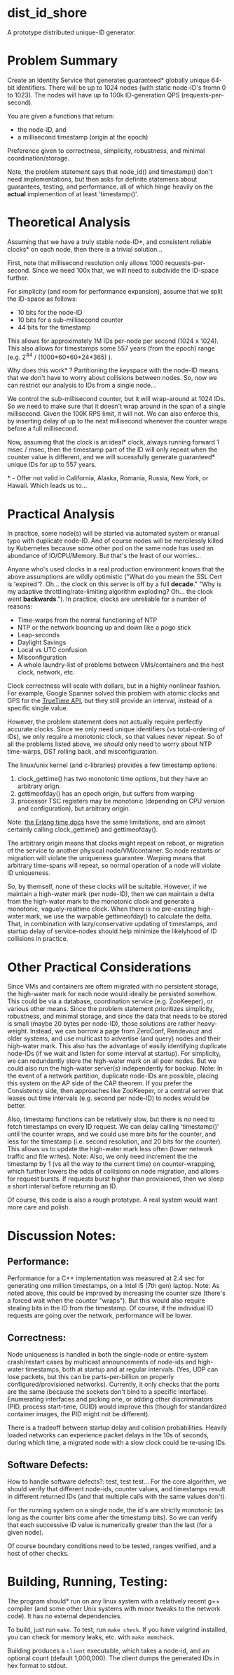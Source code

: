 # dist_id_shore
A prototype distributed unique-ID generator.

Problem Summary
===============

Create an Identity Service that generates guaranteed\* globally unique 64-bit identifiers.
There will be up to 1024 nodes (with static node-ID's fromn 0 to 1023).
The nodes will have up to 100k ID-generation QPS (requests-per-second).

You are given a functions that return:
   * the node-ID, and
   * a millisecond timestamp (origin at the epoch)

Preference given to correctness, simplicity, robustness, and minimal coordination/storage.

Note, the problem statement says that node\_id() and timestamp() don't need implementations, 
but then asks for definite statemens about guarantees, testing, and performance. all of which 
hinge heavily on the **actual** implemention of at least 'timestamp()'.


Theoretical Analysis
====================

Assuming that we have a truly stable node-ID\*, and consistent reliable clocks\* on each node,
then there is a trivial solution...

First, note that millisecond resolution only allows 1000 requests-per-second.
Since we need 100x that, we will need to subdivide the ID-space further.

For simplicity (and room for performance expansion), assume that we split the ID-space as follows:

   * 10 bits for the node-ID
   * 10 bits for a sub-millisecond counter
   * 44 bits for the timestamp

This allows for approximately 1M IDs per-node per second (1024 x 1024).
This also allows for timestamps some 557 years (from the epoch) range (e.g. 2<sup>44</sup> / (1000\*60\*60\*24\*365) ).

Why does this work\* ?
Partitioning the keyspace with the node-ID means that we don't have to worry about collisions between nodes.
So, now we can restrict our analysis to IDs from a single node...

We control the sub-millisecond counter, but it will wrap-around at 1024 IDs. So we need to make sure that 
it doesn't wrap around in the span of a single millisecond. Given the 100K RPS limit, it will not.
We can also enforce this, by inserting delay of up to the next millisecond whenever the counter wraps before a full millisecond.

Now, assuming that the clock is an ideal\* clock, always running forward 1 msec / msec, then the timestamp 
part of the ID will only repeat when the counter value is different, and we will sucessfully generate 
guaranteed\* unique IDs for up to 557 years.

\* - Offer not valid in California, Alaska, Romania, Russia, New York, or Hawaii.
Which leads us to...


Practical Analysis
==================

In practice, some node(s) will be started via automated system or manual typo with duplicate node-ID.
And of course nodes will be mercilessly killed by Kubernetes because some other pod on the same node 
has used an abundance of IO/CPU/Memory. But that's the least of our worries...

Anyone who's used clocks in a real production environment knows that the above assumptions are wildly optimistic 
("What do you mean the SSL Cert is 'expired'?. Oh... the clock on this server is off by a full **decade**."
 "Why is my adaptive throttling/rate-limiting algorithm exploding? Oh... the clock went **backwards**.").
In practice, clocks are unreliable for a number of reasons:
   * Time-warps from the normal functioning of NTP
   * NTP or the network bouncing up and down like a pogo stick
   * Leap-seconds
   * Daylight Savings
   * Local vs UTC confusion
   * Misconfiguration
   * A whole laundry-list of problems between VMs/containers and the host clock, network, etc.

Clock correctness will scale with dollars, but in a highly nonlinear fashion. 
For example, Google Spanner solved this problem with atomic clocks and GPS for the 
[TrueTime API](https://static.googleusercontent.com/media/research.google.com/en//pubs/archive/45855.pdf),
but they still provide an interval, instead of a specific single value.

However, the problem statement does not actually require perfectly accurate clocks. Since we only need 
unique identifiers (vs total-ordering of IDs), we only require a monotonic clock, so that values never repeat. 
So of all the problems listed above, we *should* only need to worry about NTP time-warps, DST rolling back, 
and misconfiguration.

The linux/unix kernel (and c-libraries) provides a few timestamp options:
   1) clock\_gettime() has two monotonic time options, but they have an arbitrary orign.
   2) gettimeofday() has an epoch origin, but suffers from warping
   3) processor TSC registers may be monotonic (depending on CPU version and configuration), but arbitrary origin.

Note: [the Erlang time docs](https://erlang.org/doc/apps/erts/time_correction.html) have the same limitations,
and are almost certainly calling clock\_gettime() and gettimeofday().

The arbitrary origin means that clocks might repeat on reboot, or migration of the service to another 
physical node/VM/container. So node restarts or migration will violate the uniqueness guarantee.
Warping means that arbitrary time-spans will repeat, so normal operation of a node will violate ID uniqueness.

So, by themself, none of these clocks will be suitable. However, if we maintain a high-water mark (per node-ID),
then we can maintain a delta from the high-water mark to the monotonic clock and generate a monotonic, 
vaguely-realtime clock. When there is no pre-existing high-water mark, we use the warpable gettimeofday() 
to calculate the delta. That, in combination with lazy/conservative updating of timestamps, and startup delay 
of service-nodes should help minimize the likelyhood of ID collisions in practice.


Other Practical Considerations
==============================

Since VMs and containers are oftem migrated with no persistent storage, the high-water mark for each node 
would ideally be persisted somehow. This could be via a database, coordination service (e.g. ZooKeeper),
or various other means.
Since the problem statement prioritizes simplicity, robustness, and minimal storage, and since the data
that needs to be stored is small (maybe 20 bytes per node-ID), those solutions are rather heavy-weight.
Instead, we can borrow a page from ZeroConf, Rendevouz and older systems, and use multicast to advertise 
(and query) nodes and their high-water mark. This also has the advantage of easily identifying duplicate
node-IDs (if we wait and listen for some interval at startup). 
For simplicity, we can redundantly store the high-water mark on all peer nodes. But we could also 
run the high-water server(s) independently for backup.
Note: In the event of a network partition, duplicate node-IDs are possible, placing this system on 
the AP side of the CAP theorem. If you prefer the Consistency side, then approaches like ZooKeeper,
or a central server that leases out time intervals (e.g. second per node-ID) to nodes would be better.

Also, timestamp functions can be relatively slow, but there is no need to fetch timestamps on every 
ID request. We can delay calling 'timestamp()' until the counter wraps, and we could use more bits 
for the counter, and less for the timestamp (i.e. second resolution, and 20 bits for the counter).
This allows us to update the high-water mark less often (lower network traffic and file writes).
Note: Also, we only need increment the the timestamp by 1 (vs all the way to the current time) on 
counter-wrapping, which further lowers the odds of collisions on node migration, and allows for 
request bursts. 
If requests burst higher than provisioned, then we sleep a short interval before returning an ID.

Of course, this code is also a rough prototype. A real system would want more care and polish.

Discussion Notes:
=================

Performance:
------------
Performance for a C++ implementation was measured at 2.4 sec for generating one million timestamps,
on a Intel i5 (7th gen) laptop.
Note: As noted above, this could be improved by increasing the counter size (there's a forced wait 
when the counter "wraps").  But this would also require stealing bits in the ID from the timestamp.
Of course, if the individual ID requests are going over the network, performance will be lower.

Correctness:
------------
Node uniqueness is handled in both the single-node or entire-system crash/restart cases by multicast 
announcements of node-ids and high-water timestamps, both at startup and at regular intervals.
(Yes, UDP can lose packets, but this can be parts-per-billion on properly configured/provisioned networks).
Currently, it only checks that the ports are the same (because the sockets don't bind to a specific interface).
Enumerating interfaces and picking one, or adding other discriminators (PID, process start-time, GUID) would 
improve this (though for standardized container images, the PID might not be different).

There is a tradeoff between startup delay and collision probabilities. Heavily loaded networks can 
experience packet delays in the 10s of seconds, during which time, a migrated node with a slow clock
could be re-using IDs.

Software Defects:
-----------------
How to handle software defects?: test, test test...
For the core algorithm, we should verify that different node-ids, counter values, and timestamps result in 
different returned IDs (and that multiple calls with the same values don't).

For the running system on a single node, the id's are strictly monotonic (as long as the counter bits come 
after the timestamp bits). So we can verify that each successive ID value is numerically greater than the 
last (for a given node).

Of course boundary conditions need to be tested, ranges verified, and a host of other checks.


Building, Running, Testing:
===========================

The program should\* run on any linux system with a relatively recent g++ compiler (and some other Unix systems with minor tweaks to the network code). It has no external dependencies.

To build, just run ```make```.
To test, run ```make check```.
If you have valgrind installed, you can check for memory leaks, etc. with ```make memcheck```.

Building produces a ```client``` executable, which takes a node-id, and an optional count (default 1,000,000).
The client dumps the generated IDs in hex format to stdout.


